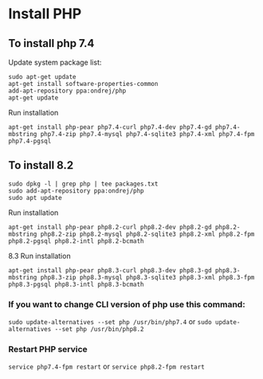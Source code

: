 # Install PHP


## To install php 7.4

Update system package list:
```
sudo apt-get update
apt-get install software-properties-common
add-apt-repository ppa:ondrej/php
apt-get update
```
Run installation
```
apt-get install php-pear php7.4-curl php7.4-dev php7.4-gd php7.4-mbstring php7.4-zip php7.4-mysql php7.4-sqlite3 php7.4-xml php7.4-fpm php7.4-pgsql
```

## To install 8.2

```
sudo dpkg -l | grep php | tee packages.txt
sudo add-apt-repository ppa:ondrej/php 
sudo apt update
```
Run installation
```
apt-get install php-pear php8.2-curl php8.2-dev php8.2-gd php8.2-mbstring php8.2-zip php8.2-mysql php8.2-sqlite3 php8.2-xml php8.2-fpm php8.2-pgsql php8.2-intl php8.2-bcmath
```

8.3 Run installation
```
apt-get install php-pear php8.3-curl php8.3-dev php8.3-gd php8.3-mbstring php8.3-zip php8.3-mysql php8.3-sqlite3 php8.3-xml php8.3-fpm php8.3-pgsql php8.3-intl php8.3-bcmath
```

 ### If you want to change CLI version of php use this command: 
 
`sudo update-alternatives --set php /usr/bin/php7.4` or `sudo update-alternatives --set php /usr/bin/php8.2`

### Restart PHP service

`service php7.4-fpm restart` or `service php8.2-fpm restart`
